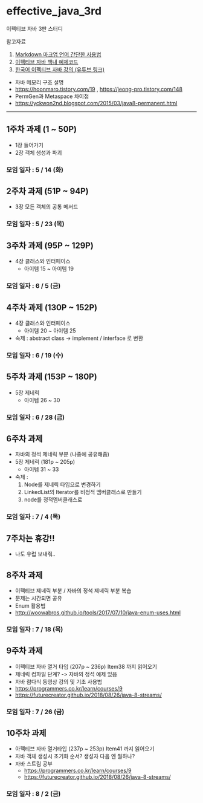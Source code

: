 # effective_java_3rd

이펙티브 자바 3판 스터디

참고자료
1. [Markdown 마크업 언어 간단한 사용법](https://github.com/sejong-interface/Interface_Manual/wiki/Git-%EC%8B%9C%EC%9E%91%ED%95%98%EA%B8%B0%233-README.md-%ED%8C%8C%EC%9D%BC-%EC%9E%91%EC%84%B1%ED%95%98%EA%B8%B0!)
1. [이펙티브 자바 책내 예제코드](https://git.io/fAm6s)
1. [한국어 이펙티브 자바 강의 (유튜브 링크)](https://www.youtube.com/watch?v=X7RXP6EI-5E)
* 자바 메모리 구조 설명
* https://hoonmaro.tistory.com/19 , https://jeong-pro.tistory.com/148
* PermGen과 Metaspace 차이점
* https://yckwon2nd.blogspot.com/2015/03/java8-permanent.html
--------------------------

## 1주차 과제 (1 ~ 50P)
 * 1장 들어가기 
 * 2장 객체 생성과 파괴 
### 모임 일자 : 5 / 14 (화)

## 2주차 과제 (51P ~ 94P)
 * 3장 모든 객체의 공통 메서드
### 모임 일자 : 5 / 23 (목)

## 3주차 과제 (95P ~ 129P)
  * 4장 클래스와 인터페이스
    * 아이템 15 ~ 아이템 19
### 모임 일자 : 6 / 5 (금)

## 4주차 과제 (130P ~ 152P)
  * 4장 클래스와 인터페이스
    * 아이템 20 ~ 아이템 25
  * 숙제 : abstract class -> implement / interface 로 변환
### 모임 일자 : 6 / 19 (수)

## 5주차 과제 (153P ~ 180P)
  * 5장 제네릭
    * 아이템 26 ~ 30
### 모임 일자 : 6 / 28 (금)

## 6주차 과제
  * 자바의 정석 제네릭 부분 (나중에 공유해줌)
  * 5장 제네릭 (181p ~ 205p)
    * 아이템 31 ~ 33
  * 숙제 :
    1. Node를 제네릭 타입으로 변경하기
    2. LinkedList의 Iterator를 비정적 멤버클래스로 만들기
    3. node를 정적멤버클래스로 
### 모임 일자 : 7 / 4 (목)

## 7주차는 휴강!!
  * 나도 유럽 보내줘..
  
## 8주차 과제
  * 이펙티브 제네릭 부분 / 자바의 정석 제네릭 부분 복습
  * 문제는 시간되면 공유 
  * Enum 활용법 
   * http://woowabros.github.io/tools/2017/07/10/java-enum-uses.html
### 모임 일자 : 7 / 18 (목)

## 9주차 과제
  * 이펙티브 자바 열거 타입 (207p ~ 236p) Item38 까지 읽어오기
  * 제네릭 컴파일 단계? -> 자바의 정석 예제 있음
  * 자바 람다식 동영상 강의 및 기초 사용법
   * https://programmers.co.kr/learn/courses/9   
   * https://futurecreator.github.io/2018/08/26/java-8-streams/
### 모임 일자 : 7 / 26 (금)

## 10주차 과제
  * 아펙티브 자바 열거타입 (237p ~ 253p) Item41 까지 읽어오기
  * 자바 객체 생성시 초기화 순서? 생성자 다음 엔 뭘하나?
  * 자바 스트림 공부
    * https://programmers.co.kr/learn/courses/9   
    * https://futurecreator.github.io/2018/08/26/java-8-streams/
### 모임 일자 : 8 / 2 (금)

